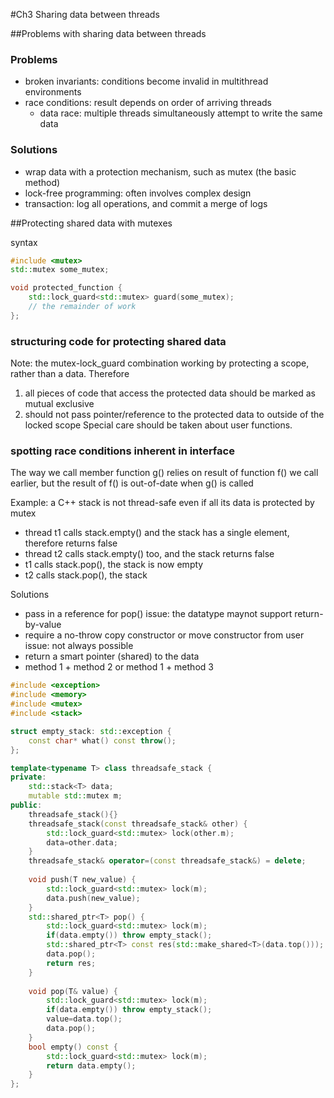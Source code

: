 #Ch3 Sharing data between threads

##Problems with sharing data between threads

### Problems
* broken invariants: conditions become invalid in multithread environments
* race conditions: result depends on order of arriving threads
  * data race: multiple threads simultaneously attempt to write the same data

### Solutions
* wrap data with a protection mechanism, such as mutex (the basic method)
* lock-free programming: often involves complex design
* transaction: log all operations, and commit a merge of logs

##Protecting shared data with mutexes

syntax
```c++
#include <mutex>
std::mutex some_mutex;

void protected_function {
    std::lock_guard<std::mutex> guard(some_mutex);
    // the remainder of work
};
```

### structuring code for protecting shared data
Note: the mutex-lock_guard combination working by protecting a scope, rather than a data. Therefore

1. all pieces of code that access the protected data should be marked as mutual exclusive
2. should not pass pointer/reference to the protected data to outside of the locked scope
Special care should be taken about user functions.

### spotting race conditions inherent in interface

The way we call member function g() relies on result of function f() we call earlier, 
but the result of f() is out-of-date when g() is called

Example: a C++ stack is not thread-safe even if all its data is protected by mutex

* thread t1 calls stack.empty() and the stack has a single element, therefore returns false
* thread t2 calls stack.empty() too, and the stack returns false
* t1 calls stack.pop(), the stack is now empty
* t2 calls stack.pop(), the stack 

Solutions

* pass in a reference for pop()
  issue: the datatype maynot support return-by-value
* require a no-throw copy constructor or move constructor from user
  issue: not always possible
* return a smart pointer (shared) to the data
* method 1 + method 2 or method 1 + method 3

```c++
#include <exception>
#include <memory>
#include <mutex>
#include <stack>

struct empty_stack: std::exception {
    const char* what() const throw();
};

template<typename T> class threadsafe_stack {
private:
    std::stack<T> data;
    mutable std::mutex m;
public:
    threadsafe_stack(){}
    threadsafe_stack(const threadsafe_stack& other) {
        std::lock_guard<std::mutex> lock(other.m);
        data=other.data;
    }
    threadsafe_stack& operator=(const threadsafe_stack&) = delete;
    
    void push(T new_value) {
        std::lock_guard<std::mutex> lock(m);
        data.push(new_value);
    }
    std::shared_ptr<T> pop() {
        std::lock_guard<std::mutex> lock(m);
        if(data.empty()) throw empty_stack();
        std::shared_ptr<T> const res(std::make_shared<T>(data.top()));
        data.pop();
        return res;
    }
    
    void pop(T& value) {
        std::lock_guard<std::mutex> lock(m);
        if(data.empty()) throw empty_stack();
        value=data.top();
        data.pop();
    }
    bool empty() const {
        std::lock_guard<std::mutex> lock(m);
        return data.empty();
    }
};
```
